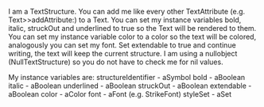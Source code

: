 I am a TextStructure. You can add me like every other TextAttribute (e.g. Text>>addAttribute:) to a Text.
You can set my instance variables bold, italic, struckOut and underlined to true so the Text will be rendered to them. You can set my instance variable color to a color so the text will be colored, analogously you can set my font. Set extendable to true and continue writing, the text will keep the current structure. I am using a nullobject (NullTextStructure) so you do not have to check me for nil values.

My instance variables are: 
structureIdentifier - aSymbol
bold - aBoolean
italic - aBoolean
underlined - aBoolean
struckOut - aBoolean
extendable - aBoolean
color - aColor
font - aFont (e.g. StrikeFont)
styleSet - aSet 